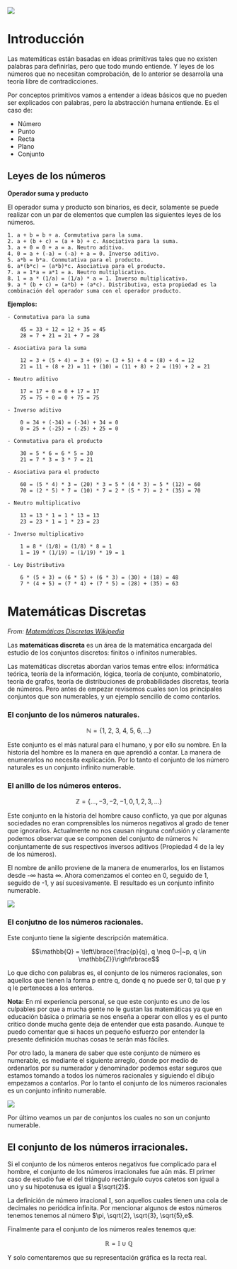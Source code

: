 ![](https://raw.githubusercontent.com/GabrielCourses/matematicas_discretas/main/image/header.png)

# Introducción

Las matemáticas están basadas en ideas primitivas tales que no existen palabras para definirlas, pero que todo mundo entiende. Y leyes de los números que no necesitan comprobación, de lo anterior se desarrolla una teoría libre de contradicciones.

Por conceptos primitivos vamos a entender a ideas básicos que no pueden ser explicados con palabras, pero la abstracción humana entiende. Es el caso de:

- Número
- Punto 
- Recta
- Plano
- Conjunto

## Leyes de los números

**Operador suma y producto**

El operador suma y producto son binarios, es decir, solamente se puede realizar con un par de elementos que cumplen las siguientes leyes de los números.

```
1. a + b = b + a. Conmutativa para la suma.
2. a + (b + c) = (a + b) + c. Asociativa para la suma.
3. a + 0 = 0 + a = a. Neutro aditivo.
4. 0 = a + (-a) = (-a) + a = 0. Inverso aditivo.
5. a*b = b*a. Conmutativa para el producto.
6. a*(b*c) = (a*b)*c. Asociativa para el producto.
7. a = 1*a = a*1 = a. Neutro multiplicativo.
8. 1 = a * (1/a) = (1/a) * a = 1. Inverso multiplicativo.
9. a * (b + c) = (a*b) + (a*c). Distributiva, esta propiedad es la combinación del operador suma con el operador producto.
```

**Ejemplos:**

```
- Conmutativa para la suma

	45 = 33 + 12 = 12 + 35 = 45
	28 = 7 + 21 = 21 + 7 = 28

- Asociativa para la suma

	12 = 3 + (5 + 4) = 3 + (9) = (3 + 5) + 4 = (8) + 4 = 12
	21 = 11 + (8 + 2) = 11 + (10) = (11 + 8) + 2 = (19) + 2 = 21

- Neutro aditivo

	17 = 17 + 0 = 0 + 17 = 17
	75 = 75 + 0 = 0 + 75 = 75
	
- Inverso aditivo

	0 = 34 + (-34) = (-34) + 34 = 0
	0 = 25 + (-25) = (-25) + 25 = 0

- Conmutativa para el producto
	
	30 = 5 * 6 = 6 * 5 = 30
	21 = 7 * 3 = 3 * 7 = 21

- Asociativa para el producto

	60 = (5 * 4) * 3 = (20) * 3 = 5 * (4 * 3) = 5 * (12) = 60
	70 = (2 * 5) * 7 = (10) * 7 = 2 * (5 * 7) = 2 * (35) = 70
	
- Neutro multiplicativo

	13 = 13 * 1 = 1 * 13 = 13
	23 = 23 * 1 = 1 * 23 = 23
	
- Inverso multiplicativo

	1 = 8 * (1/8) = (1/8) * 8 = 1
	1 = 19 * (1/19) = (1/19) * 19 = 1
	
- Ley Distributiva

	6 * (5 + 3) = (6 * 5) + (6 * 3) = (30) + (18) = 48
	7 * (4 + 5) = (7 * 4) + (7 * 5) = (28) + (35) = 63 
```

# Matemáticas Discretas

<p><em>From: <a href="https://es.wikipedia.org/wiki/Matem%C3%A1tica_discreta">Matemáticas Discretas Wikipedia</a></em></p>

Las **matemáticas discreta** es un área de la matemática encargada del estudio de los conjuntos discretos: finitos o infinitos numerables.

Las matemáticas discretas abordan varios temas entre ellos: informática teórica, teoría de la información, lógica, teoría de conjunto, combinatorio, teoría de grafos, teoría de distribuciones de probabilidades discretas, teoría de números. Pero antes de empezar revisemos cuales son los principales conjuntos que son numerables, y un ejemplo sencillo de como contarlos.

### El conjunto de los números naturales.

$$\mathbb{N} = \left\lbrace{1,~2,~3,~4,~5,~6, ...}\right\rbrace$$

Este conjunto es el más natural para el humano, y por ello su nombre. En la historia del hombre es la manera en que aprendió a contar. La manera de enumerarlos no necesita explicación. Por lo tanto el conjunto de los número naturales es un conjunto infinito numerable.

### El anillo de los números enteros.

$$\mathbb{Z} = \left\lbrace{...,-3,-2,-1,0,1,2,3, ...}\right\rbrace$$

Este conjunto en la historia del hombre causo conflicto, ya que por algunas sociedades no eran comprensibles los números negativos al grado de tener que ignorarlos. Actualmente no nos causan ninguna confusión y claramente podemos observar que se componen del conjunto de números $\mathbb{N}$ conjuntamente de sus respectivos inversos aditivos (Propiedad 4 de la ley de los números).

El nombre de anillo proviene de la manera de enumerarlos, los en listamos desde -$\infty$ hasta $\infty$. Ahora comenzamos el conteo en 0, seguido de 1, seguido de -1, y así sucesivamente. El resultado es un conjunto infinito numerable.

![](https://raw.githubusercontent.com/GabrielCourses/matematicas_discretas/main/image/integer.png)

### El conjutno de los números racionales.

Este conjunto tiene la sigiente descripción matemática.

$$\mathbb{Q} = \left\lbrace{\frac{p}{q}, q \neq 0~|~p, q \in \mathbb{Z}}\right\rbrace$$

Lo que dicho con palabras es, el conjunto de los números racionales, son aquellos que tienen la forma p entre q, donde q no puede ser 0, tal que p y q le perteneces a los enteros.

**Nota:** En mi experiencia personal, se que este conjunto es uno de los culpables por que a mucha gente no le gustan las matemáticas ya que en educación básica o primaria se nos enseña a operar con ellos y es el punto critico donde mucha gente deja de entender que esta pasando. Aunque te puedo comentar que si haces un pequeño esfuerzo por entender la presente definición muchas cosas te serán más fáciles.

Por otro lado, la manera de saber que este conjunto de número es numerable, es mediante el siguiente arreglo, donde por medio de ordenarlos por su numerador y denominador podemos estar seguros que estamos tomando a todos los números racionales y siguiendo el dibujo empezamos a contarlos. Por lo tanto el conjunto de los números racionales es un conjunto infinito numerable.

![](https://raw.githubusercontent.com/GabrielCourses/matematicas_discretas/main/image/racional.png)

Por último veamos un par de conjuntos los cuales no son un conjunto numerable.

## El conjunto de los números irracionales.

Si el conjunto de los números enteros negativos fue complicado para el hombre, el conjunto de los números irracionales fue aún más. El primer caso de estudio fue el del triángulo rectángulo cuyos catetos son igual a uno y su hipotenusa es igual a $\sqrt{2}$.

La definición de número irracional $\mathbb{I}$, son aquellos cuales tienen una cola de decimales no periódica infinita. Por mencionar algunos de estos números tenemos tenemos al número $\pi, \sqrt{2}, \sqrt{3}, \sqrt{5},e$.

Finalmente para el conjunto de los números reales tenemos que:

$$\mathbb{R} = \mathbb{I}\cup\mathbb{Q}$$

Y solo comentaremos que su representación gráfica es la recta real.